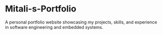 # Mitali-s-Portfolio
A personal portfolio website showcasing my projects, skills, and experience in software engineering and embedded systems.
